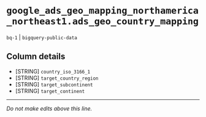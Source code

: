 # `google_ads_geo_mapping_northamerica_northeast1.ads_geo_country_mapping`
`bq-1` | `bigquery-public-data`

## Column details
* [STRING]    `country_iso_3166_1`
* [STRING]    `target_country_region`
* [STRING]    `target_subcontinent`
* [STRING]    `target_continent`

-------------------------------------------------------------------------------
*Do not make edits above this line.*
